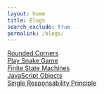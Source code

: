 ```yaml
---
layout: home
title: Blogs
search_exclude: true
permalink: /blogs/
---
```


<div class="rounded-link">
  <a href="https://vibha1019.github.io/cses_student//2023/08/16/Tools_Hacks_Vibha.html">Rounded Corners</a>
</div>

<div class="rounded-link">
  <a href="https://vibha1019.github.io/cses_student//2023/08/31/Snake.html">Play Snake Game</a>
</div>

<div class="rounded-link">
  <a href="https://vibha1019.github.io/cses_student/2024/04/30/Finite_State_Machines.html">Finite State Machines</a>
</div>

<div class="rounded-link">
  <a href="https://vibha1019.github.io/cses_student/2024/05/01/Java_Script_Objects.html">JavaScript Objects</a>
</div>

<div class="rounded-link">
  <a href="https://vibha1019.github.io/cses_student/2024/05/02/Single_Responsability_Principle.html">Single Responsability Principle</a>
</div>

